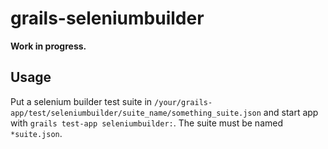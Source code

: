 # grails-seleniumbuilder

**Work in progress.**

## Usage

Put a selenium builder test suite in
`/your/grails-app/test/seleniumbuilder/suite_name/something_suite.json` and
start app with `grails test-app seleniumbuilder:`. The suite must be named
`*suite.json`.

